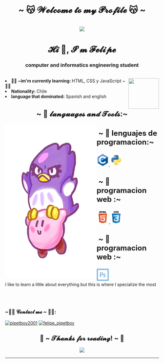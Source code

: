 <body>
    <h1 align="center">~ 😽 𝓦𝓮𝓵𝓬𝓸𝓶𝓮 𝓽𝓸 𝓶𝔂 𝓟𝓻𝓸𝓯𝓲𝓵𝓮 😽 ~</h1>
    <br>
    <!--imagen de bienvenida al centro-->
    <div align="center"><img src="https://pa1.narvii.com/6857/ed0b21a32202c6aae74bbfba32ff926324347280_hq.gif"></div>
    <!--saludo-->
    <h1 align="center">𝓗𝓲 👋, 𝓘'𝓶 𝓕𝓮𝓵𝓲𝓹𝓮 </h1>
    <!--quien sos?-->
    <h3 align="center">computer and informatics engineering student</h3>
    <br>
    <div>
        <!--imagen al lado derecho-->
        <img src="https://media.tenor.com/images/4bd69e13ff7211b86b0c81357ac6c610/tenor.gif"align="right" width="100" height="100">
        <!--informacion sobre mi-->
        <li>
        <b>👨‍🎓 ~im'm currently learning: </b>HTML, CSS y JavaScript ~👨‍🎓 </li>
        <li>
            <b>Nationality:</b> Chile
        </li>
        <li>
            <b>language that dominated:</b> Spanish and english
        </li>
    </div>
    <div>
        <h2 align="center" style="font-size: 24px">~ 👻 𝓵𝓪𝓷𝓰𝓾𝓪𝓰𝓮𝓼 𝓪𝓷𝓭 𝓣𝓸𝓸𝓵𝓼:~</h2>
        <p>
            <img src="gif/kirby y coo.gif" align="left" width="300" height="500" >
    </div>
    <p align="left">
        <h3 align="left" style="font-size: 24px"> ~ 👻 lenguajes de programacion:~</h2>
                <a href="https://www.cprogramming.com/" target="_blank">
                <img src="SVG/c-original.svg" alt="c" width="40"
                height="40" /> </a>
                <a href="https://www.python.org" target="_blank">
                <img src="SVG/python-original.svg" alt="python" width="40" 
                height="40" /> </a>
        <h3 align="left" style="font-size: 24px"> ~ 👻 programacion web :~</h2>
                <a href="https://www.w3.org/html/" target="_blank"> <img
                src="SVG/html5-original-wordmark.svg"
                alt="html5" width="40" height="40" /> </a> 
                <a href="https://www.w3schools.com/css/" target="_blank">
                <img src="SVG/css3-original-wordmark.svg" alt="css3" width="40" height="40" /> </a>
        <h3 align="left" style="font-size: 24px"> ~ 👻 programacion web :~</h2>
                <a href="https://www.photoshop.com/en" target="_blank"> <img
                src="SVG/photoshop-line.svg"
                alt="photoshop" width="40" height="40" /> </a> 
        <br>
                I like to learn a little about everything 
                but this is where I specialize the most
                <br>
            </p>
            <br>
            <br>
            <div>
                <h3 align="left"> ~🐱‍💻 𝓒𝓸𝓷𝓽𝓪𝓬𝓽 𝓶𝓮 ~ 🐱‍💻:</h3>
                <p align="left">
            <a href="https://twitter.com/pipetboy2001" target="blank"><img align="center"
                    src="https://raw.githubusercontent.com/rahuldkjain/github-profile-readme-generator/master/src/images/icons/Social/twitter.svg"
                    alt="pipetboy2001" height="30" width="40" /></a>
            <a href="https://instagram.com/felipe_pipetboy" target="blank"><img align="center"
                    src="https://raw.githubusercontent.com/rahuldkjain/github-profile-readme-generator/master/src/images/icons/Social/instagram.svg"
                    alt="felipe_pipetboy" height="30" width="40" /></a>                  
        </p>
    </div>
    <div>
        <h2 align="center">💖 ~ 𝓣𝓱𝓪𝓷𝓴𝓼 𝓯𝓸𝓻 𝓻𝓮𝓪𝓭𝓲𝓷𝓰! ~ 💖</h2>
        <div align="center"><img src="https://pa1.narvii.com/6505/542bba21c9c1197ecebf9f52c9ec5188e4268870_hq.gif"></div>
    </div>
    <hr>
    </div>
    </div>
</body>